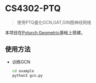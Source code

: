 # CS4302-PTQ
> 使用PTQ量化GCN,GAT,GIN图神经网络

本项目在[Pytorch Geometric](https://github.com/pyg-team/pytorch_geometric)基础上搭建。

## 使用方法

* 训练GCN
  ```bash
  cd example
  python3 gcn.py
  ```